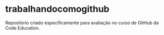 # trabalhandocomogithub
Repositório criado especificamente para avaliação no curso de GitHub da Code Education. 
